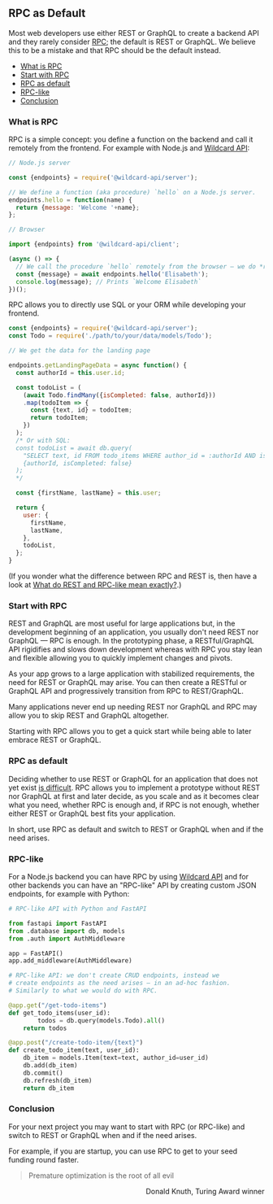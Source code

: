## RPC as Default

Most web developers use either
REST or GraphQL
to create a backend API and they
rarely consider
[RPC](/docs/what-is-rpc.md#what-is-rpc);
the default is REST or GraphQL.
We believe this to be a mistake and that RPC should be the default instead.

- [What is RPC](#what-is-rpc)
- [Start with RPC](#start-with-rpc)
- [RPC as default](#rpc-as-default)
- [RPC-like](#rpc-like)
- [Conclusion](#conclusion)

### What is RPC

RPC is a simple concept: you define a function on the backend and call it remotely from the frontend.
For example with Node.js and [Wildcard API](https://github.com/reframejs/wildcard-api#readme):

~~~js
// Node.js server

const {endpoints} = require('@wildcard-api/server');

// We define a function (aka procedure) `hello` on a Node.js server.
endpoints.hello = function(name) {
  return {message: 'Welcome '+name};
};
~~~

~~~js
// Browser

import {endpoints} from '@wildcard-api/client';

(async () => {
  // We call the procedure `hello` remotely from the browser — we do *r*emote *p*rocedure *c*all (RPC)
  const {message} = await endpoints.hello('Elisabeth');
  console.log(message); // Prints `Welcome Elisabeth`
})();
~~~

RPC allows you to directly use SQL or your ORM while developing your frontend.

~~~js
const {endpoints} = require('@wildcard-api/server');
const Todo = require('./path/to/your/data/models/Todo');

// We get the data for the landing page

endpoints.getLandingPageData = async function() {
  const authorId = this.user.id;

  const todoList = (
    (await Todo.findMany({isCompleted: false, authorId}))
    .map(todoItem => {
      const {text, id} = todoItem;
      return todoItem;
    })
  );
  /* Or with SQL:
  const todoList = await db.query(
    "SELECT text, id FROM todo_items WHERE author_id = :authorId AND is_completed = :isCompleted",
    {authorId, isCompleted: false}
  );
  */

  const {firstName, lastName} = this.user;

  return {
    user: {
      firstName,
      lastName,
    },
    todoList,
  };
}
~~~

(If you wonder what the difference between RPC and REST is,
then have a look at
[What do REST and RPC-like mean exactly?](/docs/blog/rest-rpc.md#readme).)

### Start with RPC

REST and GraphQL are most useful for large applications
but,
in the development beginning of an application, you usually don't need REST nor GraphQL &mdash; RPC is enough.
In the prototyping phase,
a RESTful/GraphQL API rigidifies and slows down development
whereas
with RPC you stay lean and flexible allowing you to quickly implement changes and pivots.

As your app grows to a large application
with stabilized requirements,
the need for REST or GraphQL may arise.
You can then create a RESTful or GraphQL API and
progressively transition from RPC to REST/GraphQL.

Many applications never end up needing REST nor GraphQL and RPC may allow you
to skip REST and GraphQL altogether.

Starting with RPC allows you to get a quick start while being able to later embrace REST or GraphQL.

### RPC as default

Deciding whether to use REST or GraphQL for an application that does not yet exist
[is difficult](/docs/blog/rest-or-graphql.md#rest-or-graphql-a-simple-answer).
RPC allows you to implement a prototype without REST nor GraphQL at first and later decide,
as you scale and as it becomes clear what you need,
whether RPC is enough and,
if RPC is not enough,
whether either REST or GraphQL best fits your application.

In short,
use RPC as default and
switch to REST or GraphQL when and if the need arises.

### RPC-like

For a Node.js backend you can have RPC by using [Wildcard API](https://github.com/reframejs/wildcard-api#readme)
and for other backends you can have an "RPC-like" API by creating custom JSON endpoints, for example with Python:

~~~python
# RPC-like API with Python and FastAPI

from fastapi import FastAPI
from .database import db, models
from .auth import AuthMiddleware

app = FastAPI()
app.add_middleware(AuthMiddleware)

# RPC-like API: we don't create CRUD endpoints, instead we
# create endpoints as the need arises — in an ad-hoc fashion.
# Similarly to what we would do with RPC.

@app.get("/get-todo-items")
def get_todo_items(user_id):
		todos = db.query(models.Todo).all()
    return todos

@app.post("/create-todo-item/{text}")
def create_todo_item(text, user_id):
    db_item = models.Item(text=text, author_id=user_id)
    db.add(db_item)
    db.commit()
    db.refresh(db_item)
    return db_item
~~~

### Conclusion

For your next project you may want to start with RPC (or RPC-like)
and switch to REST or GraphQL when and if the need arises.

For example,
if you are startup,
you can use RPC to get to your seed funding round faster.

> Premature optimization is the root of all evil
<p align="right">
Donald Knuth, Turing Award winner
</p>
